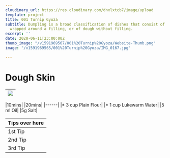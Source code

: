 ```yaml
---
cloudinary_url: https://res.cloudinary.com/dnxlxtcb7/image/upload
template: project
title: 001 Turnip Gyoza
subtitle: Dumpling is a broad classification of dishes that consist of pieces of dough
  wrapped around a filling, or of dough without filling.
excerpt: ''
date: 2020-06-11T23:00:00Z
thumb_image: "/v1591969567/001%20Turnip%20Gyoza/Website-Thumb.png"
image: "/v1591969565/001%20Turnip%20Gyoza/IMG_0167.jpg"

---
```

# Dough Skin

|![](https://res.cloudinary.com/dnxlxtcb7/image/upload/v1591969572/001%20Turnip%20Gyoza/Website-HeroContent.png)|
|------|

|10mins|
|20mins|
|------|
|* 3 cup Plain Flour|
|* 1 cup Lukewarm Water|
|5 ml Oil|
|5g Salt|

|Tips over here|
|------|
|1st Tip|
|2nd Tip|
|3rd Tip|